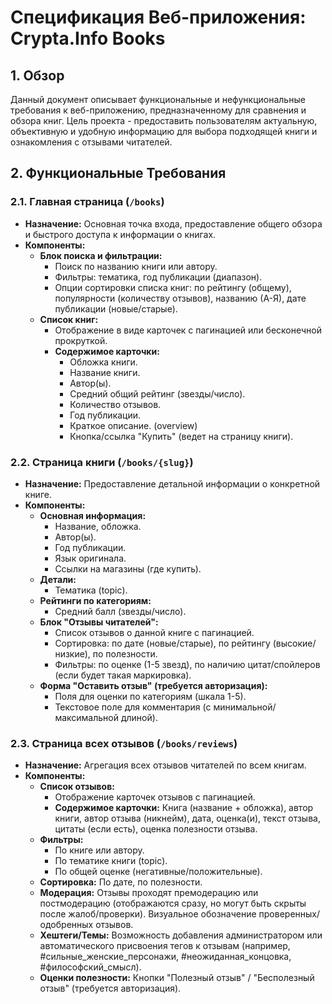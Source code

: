 # Спецификация Веб-приложения: Crypta.Info Books

## 1. Обзор

Данный документ описывает функциональные и нефункциональные требования к веб-приложению, предназначенному для сравнения и обзора книг. Цель проекта - предоставить пользователям актуальную, объективную и удобную информацию для выбора подходящей книги и ознакомления с отзывами читателей.

## 2. Функциональные Требования

### 2.1. Главная страница (`/books`)

*   **Назначение:** Основная точка входа, предоставление общего обзора и быстрого доступа к информации о книгах.
*   **Компоненты:**
    *   **Блок поиска и фильтрации:**
        *   Поиск по названию книги или автору.
        *   Фильтры: тематика, год публикации (диапазон).
        *   Опции сортировки списка книг: по рейтингу (общему), популярности (количеству отзывов), названию (А-Я), дате публикации (новые/старые).
    *   **Список книг:**
        *   Отображение в виде карточек с пагинацией или бесконечной прокруткой.
        *   **Содержимое карточки:**
            *   Обложка книги.
            *   Название книги.
            *   Автор(ы).
            *   Средний общий рейтинг (звезды/число).
            *   Количество отзывов.
            *   Год публикации.
            *   Краткое описание. (overview)
            *   Кнопка/ссылка "Купить" (ведет на страницу книги).

### 2.2. Страница книги (`/books/{slug}`)

*   **Назначение:** Предоставление детальной информации о конкретной книге.
*   **Компоненты:**
    *   **Основная информация:**
        *   Название, обложка.
        *   Автор(ы).
        *   Год публикации.
        *   Язык оригинала.
        *   Ссылки на магазины (где купить).
    *   **Детали:**
        *   Тематика (topic).
    *   **Рейтинги по категориям:**
        *   Средний балл (звезды/число).
    *   **Блок "Отзывы читателей":**
        *   Список отзывов о данной книге с пагинацией.
        *   Сортировка: по дате (новые/старые), по рейтингу (высокие/низкие), по полезности.
        *   Фильтры: по оценке (1-5 звезд), по наличию цитат/спойлеров (если будет такая маркировка).
    *   **Форма "Оставить отзыв" (требуется авторизация):**
        *   Поля для оценки по категориям (шкала 1-5).
        *   Текстовое поле для комментария (с минимальной/максимальной длиной).

### 2.3. Страница всех отзывов (`/books/reviews`)

*   **Назначение:** Агрегация всех отзывов читателей по всем книгам.
*   **Компоненты:**
    *   **Список отзывов:**
        *   Отображение карточек отзывов с пагинацией.
        *   **Содержимое карточки:** Книга (название + обложка), автор книги, автор отзыва (никнейм), дата, оценка(и), текст отзыва, цитаты (если есть), оценка полезности отзыва.
    *   **Фильтры:**
        *   По книге или автору.
        *   По тематике книги (topic).
        *   По общей оценке (негативные/положительные).
    *   **Сортировка:** По дате, по полезности.
    *   **Модерация:** Отзывы проходят премодерацию или постмодерацию (отображаются сразу, но могут быть скрыты после жалоб/проверки). Визуальное обозначение проверенных/одобренных отзывов.
    *   **Хештеги/Темы:** Возможность добавления администратором или автоматического присвоения тегов к отзывам (например, #сильные_женские_персонажи, #неожиданная_концовка, #философский_смысл).
    *   **Оценки полезности:** Кнопки "Полезный отзыв" / "Бесполезный отзыв" (требуется авторизация).
